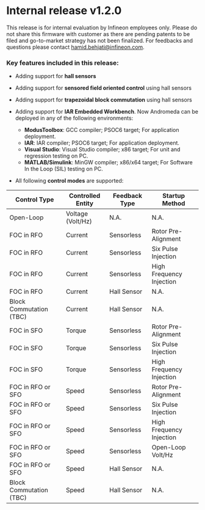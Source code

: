 # Internal release v1.2.0
This release is for internal evaluation by Infineon employees only.
Please do not share this firmware with customer as there are pending patents to be filed and go-to-market strategy has not been finalized.
For feedbacks and questions please contact hamid.behjati@infineon.com.
### Key features included in this release:

* Adding support for **hall sensors**

* Adding support for **sensored field oriented control** using hall sensors

* Adding support for **trapezoidal block commutation** using hall sensors

* Adding support for **IAR Embedded Workbench**. Now Andromeda can be deployed in any of the following environments:
  * **ModusToolbox**: GCC compiler; PSOC6 target; For application deployment.
  * **IAR**: IAR compiler; PSOC6 target; For application deployment.
  * **Visual Studio**: Visual Studio compiler; x86 target; For unit and regression testing on PC.
  * **MATLAB/Simulink**: MinGW compiler; x86/x64 target; For Software In the Loop (SIL) testing on PC.

* All following **control modes** are supported:

| Control Type | Controlled Entity | Feedback Type | Startup Method |
| ------------ | ------------ | ------------ | ------------ |
| Open-Loop | Voltage (Volt/Hz) | N.A. | N.A. |
| FOC in RFO | Current | Sensorless | Rotor Pre-Alignment |
| FOC in RFO | Current | Sensorless | Six Pulse Injection |
| FOC in RFO | Current | Sensorless | High Frequency Injection |
| FOC in RFO | Current | Hall Sensor | N.A. |
| Block Commutation (TBC) | Current | Hall Sensor | N.A. |
| FOC in SFO | Torque | Sensorless | Rotor Pre-Alignment |
| FOC in SFO | Torque | Sensorless | Six Pulse Injection |
| FOC in SFO | Torque | Sensorless | High Frequency Injection |
| FOC in RFO or SFO | Speed | Sensorless | Rotor Pre-Alignment |
| FOC in RFO or SFO | Speed | Sensorless | Six Pulse Injection |
| FOC in RFO or SFO | Speed | Sensorless | High Frequency Injection |
| FOC in RFO or SFO | Speed | Sensorless | Open-Loop Volt/Hz |
| FOC in RFO or SFO | Speed | Hall Sensor | N.A. |
| Block Commutation (TBC) | Speed | Hall Sensor | N.A. |
